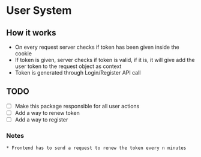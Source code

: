 # User System

## How it works
* On every request server checks if token has been given inside the cookie
* If token is given, server checks if token is valid, if it is, it will give add the user token to the request object as context
* Token is generated through Login/Register API call

## TODO
* [ ] Make this package responsible for all user actions
* [ ] Add a way to renew token
* [ ] Add a way to register

### Notes
    * Frontend has to send a request to renew the token every n minutes